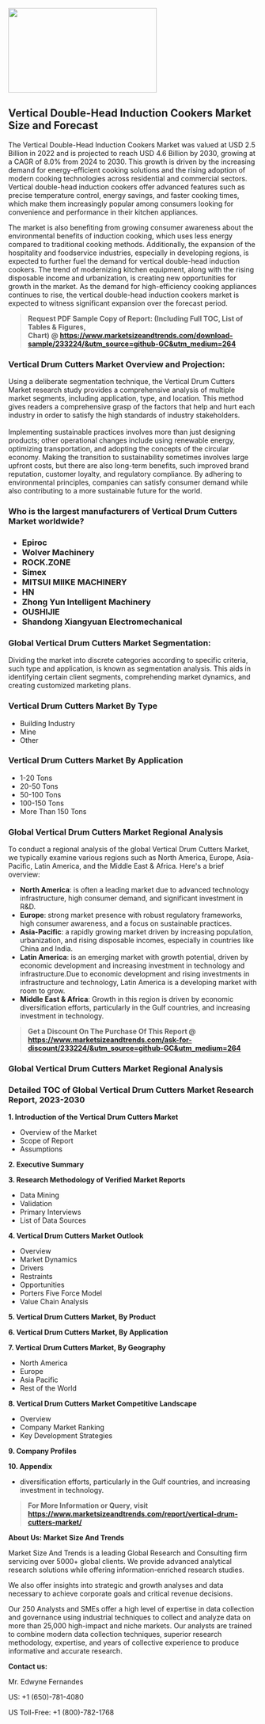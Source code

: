 <p><img class="alignnone size-medium wp-image-20088" src="https://ffe5etoiles.com/wp-content/uploads/2024/12/MST1-300x171.png" alt="" width="300" height="171" /></p><h2>Vertical Double-Head Induction Cookers Market Size and Forecast</h2><p>The Vertical Double-Head Induction Cookers Market was valued at USD 2.5 Billion in 2022 and is projected to reach USD 4.6 Billion by 2030, growing at a CAGR of 8.0% from 2024 to 2030. This growth is driven by the increasing demand for energy-efficient cooking solutions and the rising adoption of modern cooking technologies across residential and commercial sectors. Vertical double-head induction cookers offer advanced features such as precise temperature control, energy savings, and faster cooking times, which make them increasingly popular among consumers looking for convenience and performance in their kitchen appliances.</p><p>The market is also benefiting from growing consumer awareness about the environmental benefits of induction cooking, which uses less energy compared to traditional cooking methods. Additionally, the expansion of the hospitality and foodservice industries, especially in developing regions, is expected to further fuel the demand for vertical double-head induction cookers. The trend of modernizing kitchen equipment, along with the rising disposable income and urbanization, is creating new opportunities for growth in the market. As the demand for high-efficiency cooking appliances continues to rise, the vertical double-head induction cookers market is expected to witness significant expansion over the forecast period.</p></p><blockquote id="" class=""><strong>Request PDF Sample Copy of Report: (Including Full TOC, List of Tables &amp; Figures, Chart)&nbsp;@&nbsp;<strong><a href="https://www.marketsizeandtrends.com/download-sample/233224/&utm_source=github-GC&utm_medium=264" target="_blank">https://www.marketsizeandtrends.com/download-sample/233224/&utm_source=github-GC&utm_medium=264</a></strong></strong></blockquote><h3 id="" class="">Vertical Drum Cutters Market&nbsp;Overview and Projection:</h3><p id="" class="">Using a deliberate segmentation technique, the Vertical Drum Cutters Market research study provides a comprehensive analysis of multiple market segments, including application, type, and location. This method gives readers a comprehensive grasp of the factors that help and hurt each industry in order to satisfy the high standards of industry stakeholders. <br /> <br />Implementing sustainable practices involves more than just designing products; other operational changes include using renewable energy, optimizing transportation, and adopting the concepts of the circular economy. Making the transition to sustainability sometimes involves large upfront costs, but there are also long-term benefits, such improved brand reputation, customer loyalty, and regulatory compliance. By adhering to environmental principles, companies can satisfy consumer demand while also contributing to a more sustainable future for the world.</p><h3 id="" class="">Who is the largest manufacturers of&nbsp;Vertical Drum Cutters Market worldwide?</h3><h3 class=""><p><ul><li>Epiroc </li><li> Wolver Machinery </li><li> ROCK.ZONE </li><li> Simex </li><li> MITSUI MIIKE MACHINERY </li><li> HN </li><li> Zhong Yun Intelligent Machinery </li><li> OUSHIJIE </li><li> Shandong Xiangyuan Electromechanical</li></ul></p></h3><h3 id="" class="">Global&nbsp;Vertical Drum Cutters Market Segmentation:</h3><p id="" class="">Dividing the market into discrete categories according to specific criteria, such type and application, is known as segmentation analysis. This aids in identifying certain client segments, comprehending market dynamics, and creating customized marketing plans.</p><h3 id="" class="">Vertical Drum Cutters Market&nbsp;By Type</h3><p><p><ul><li>Building Industry</li><li> Mine</li><li> Other</p></li></ul></p></p><h3 id="" class="">Vertical Drum Cutters Market&nbsp;By Application</h3><p class=""><p><ul><li>1-20 Tons</li><li> 20-50 Tons</li><li> 50-100 Tons</li><li> 100-150 Tons</li><li> More Than 150 Tons</li></ul></p></p><h3 id="" class="">Global Vertical Drum Cutters Market Regional Analysis</h3><p id="" class="">To conduct a regional analysis of the global Vertical Drum Cutters Market, we typically examine various regions such as North America, Europe, Asia-Pacific, Latin America, and the Middle East &amp; Africa. Here's a brief overview:</p><ul><li><strong>North America</strong>: is often a leading market due to advanced technology infrastructure, high consumer demand, and significant investment in R&amp;D.</li><li><strong>Europe</strong>: strong market presence with robust regulatory frameworks, high consumer awareness, and a focus on sustainable practices.</li><li><strong>Asia-Pacific</strong>: a rapidly growing market driven by increasing population, urbanization, and rising disposable incomes, especially in countries like China and India.</li><li><strong>Latin America</strong>: is an emerging market with growth potential, driven by economic development and increasing investment in technology and infrastructure.Due to economic development and rising investments in infrastructure and technology, Latin America is a developing market with room to grow.</li><li><strong>Middle East &amp; Africa</strong>: Growth in this region is driven by economic diversification efforts, particularly in the Gulf countries, and increasing investment in technology.</li></ul><blockquote id="" class=""><strong>Get a Discount On The Purchase Of This Report @ <strong><a href="https://www.marketsizeandtrends.com/ask-for-discount/233224/&utm_source=github-GC&utm_medium=264" target="_blank">https://www.marketsizeandtrends.com/ask-for-discount/233224/&utm_source=github-GC&utm_medium=264</a></strong></strong></blockquote><h3 id="" class="">Global Vertical Drum Cutters Market Regional Analysis</h3><h3 id="" class="">Detailed TOC of Global Vertical Drum Cutters Market Research Report, 2023-2030</h3><p id="" class=""><strong>1. Introduction of the Vertical Drum Cutters Market</strong></p><ul><li>Overview of the Market</li><li>Scope of Report</li><li>Assumptions</li></ul><p id="" class=""><strong>2. Executive Summary</strong></p><p id="" class=""><strong>3. Research Methodology of Verified Market Reports</strong></p><ul><li>Data Mining</li><li>Validation</li><li>Primary Interviews</li><li>List of Data Sources</li></ul><p id="" class=""><strong>4. Vertical Drum Cutters Market Outlook</strong></p><ul><li>Overview</li><li>Market Dynamics</li><li>Drivers</li><li>Restraints</li><li>Opportunities</li><li>Porters Five Force Model</li><li>Value Chain Analysis</li></ul><p id="" class=""><strong>5. Vertical Drum Cutters Market, By Product</strong></p><p id="" class=""><strong>6. Vertical Drum Cutters Market, By Application</strong></p><p id="" class=""><strong>7. Vertical Drum Cutters Market, By Geography</strong></p><ul><li>North America</li><li>Europe</li><li>Asia Pacific</li><li>Rest of the World</li></ul><p id="" class=""><strong>8. Vertical Drum Cutters Market Competitive Landscape</strong></p><ul><li>Overview</li><li>Company Market Ranking</li><li>Key Development Strategies</li></ul><p id="" class=""><strong>9. Company Profiles</strong></p><p id="" class=""><strong>10. Appendix</strong></p><ul><li>diversification efforts, particularly in the Gulf countries, and increasing investment in technology.</li></ul><blockquote id="" class=""><strong>For More Information or Query, visit <strong><strong><a href="https://www.marketsizeandtrends.com/report/vertical-drum-cutters-market/" target="_blank">https://www.marketsizeandtrends.com/report/vertical-drum-cutters-market/</a></strong></strong></strong></blockquote><p id="" class=""><strong>About Us: Market Size And Trends</strong></p><p id="" class="">Market Size And Trends is a leading Global Research and Consulting firm servicing over 5000+ global clients. We provide advanced analytical research solutions while offering information-enriched research studies.</p><p id="" class="">We also offer insights into strategic and growth analyses and data necessary to achieve corporate goals and critical revenue decisions.</p><p id="" class="">Our 250 Analysts and SMEs offer a high level of expertise in data collection and governance using industrial techniques to collect and analyze data on more than 25,000 high-impact and niche markets. Our analysts are trained to combine modern data collection techniques, superior research methodology, expertise, and years of collective experience to produce informative and accurate research.</p><p id="" class=""><strong>Contact us:</strong></p><p id="" class="">Mr. Edwyne Fernandes</p><p id="" class="">US: +1 (650)-781-4080</p><p id="" class="">US Toll-Free: +1 (800)-782-1768</p>

